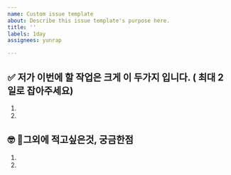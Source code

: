 ```yaml
---
name: Custom issue template
about: Describe this issue template's purpose here.
title: ''
labels: 1day
assignees: yunrap

---
```


## ✅  저가 이번에 할 작업은 크게 이 두가지 입니다. ( 최대 2일로 잡아주세요)
1.
2.

##  🤓  그외에 적고싶은것, 궁금한점
1. 
2.
